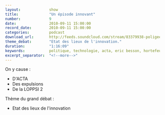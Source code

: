 ```yaml
---
layout:             show
title:              "Un épisode innovant"
number:             9
date:               2010-09-11 15:00:00
record_date:        2010-09-11 15:00:00
categories:         podcast
download_url:       http://feeds.soundcloud.com/stream/83379938-poligeek-poligeek9.mp3
theme_debat:        "Etat des lieux de l'innovation."
duration:           "1:16:09"
keywords:           politique, technologie, acta, eric besson, hortefeux, loppsi, innovation
excerpt_separator:  "<!--more-->"
---
```



On y cause :

- D'ACTA
- Des expulsions
- De la LOPPSI 2

Thème du grand débat :

- Etat des lieux de l'innovation
